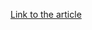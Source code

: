 [Link to the article](https://thehackernews.com/2025/08/the-ai-powered-security-shift-what-2025.html)
